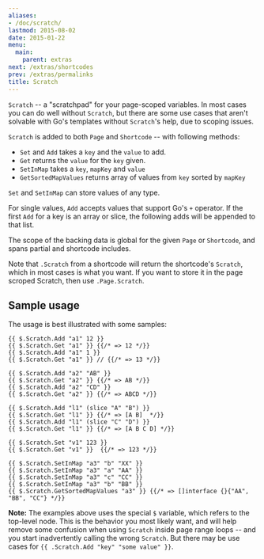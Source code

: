 ```yaml
---
aliases:
- /doc/scratch/
lastmod: 2015-08-02
date: 2015-01-22
menu:
  main:
    parent: extras
next: /extras/shortcodes
prev: /extras/permalinks
title: Scratch
---
```


`Scratch` -- a "scratchpad" for your page-scoped variables. In most cases you can do well without `Scratch`, but there are some use cases that aren't solvable with Go's templates without `Scratch`'s help, due to scoping issues.

`Scratch` is added to both `Page` and `Shortcode` -- with following methods:

* `Set` and `Add` takes a `key` and the `value` to add.
* `Get` returns the `value` for the `key` given.
* `SetInMap` takes a `key`, `mapKey` and `value`
* `GetSortedMapValues` returns array of values from `key` sorted by `mapKey`

`Set` and `SetInMap` can store values of any type.

For single values, `Add` accepts values that support Go's `+` operator. If the first `Add` for a key is an array or slice, the following adds will be appended to that list.

The scope of the backing data is global for the given `Page` or `Shortcode`, and spans partial and shortcode includes.

Note that `.Scratch` from a shortcode will return the shortcode's `Scratch`, which in most cases is what you want. If you want to store it in the page scroped Scratch, then use `.Page.Scratch`.

## Sample usage

The usage is best illustrated with some samples:

```
{{ $.Scratch.Add "a1" 12 }}
{{ $.Scratch.Get "a1" }} {{/* => 12 */}}
{{ $.Scratch.Add "a1" 1 }}
{{ $.Scratch.Get "a1" }} // {{/* => 13 */}}

{{ $.Scratch.Add "a2" "AB" }}
{{ $.Scratch.Get "a2" }} {{/* => AB */}}
{{ $.Scratch.Add "a2" "CD" }}
{{ $.Scratch.Get "a2" }} {{/* => ABCD */}}

{{ $.Scratch.Add "l1" (slice "A" "B") }}
{{ $.Scratch.Get "l1" }} {{/* => [A B]  */}}
{{ $.Scratch.Add "l1" (slice "C" "D") }}
{{ $.Scratch.Get "l1" }} {{/* => [A B C D] */}}

{{ $.Scratch.Set "v1" 123 }}
{{ $.Scratch.Get "v1" }}  {{/* => 123 */}}

{{ $.Scratch.SetInMap "a3" "b" "XX" }}
{{ $.Scratch.SetInMap "a3" "a" "AA" }}
{{ $.Scratch.SetInMap "a3" "c" "CC" }}
{{ $.Scratch.SetInMap "a3" "b" "BB" }}
{{ $.Scratch.GetSortedMapValues "a3" }} {{/* => []interface {}{"AA", "BB", "CC"} */}}
```

**Note:** The examples above uses the special `$` variable, which refers to the top-level node. This is the behavior you most likely want, and will help remove some confusion when using `Scratch` inside page range loops -- and you start inadvertently calling the wrong `Scratch`. But there may be use cases for `{{ .Scratch.Add "key" "some value" }}`.


